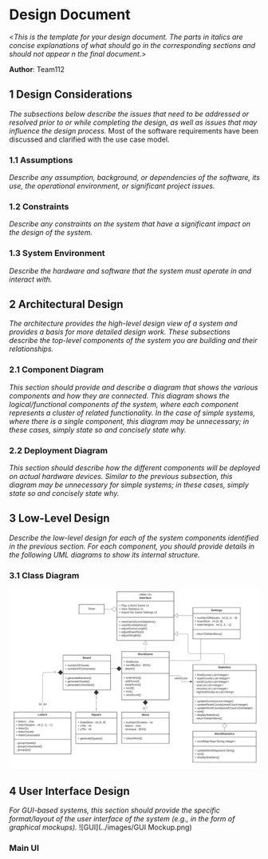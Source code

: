 # Design Document

<*This is the template for your design document. The parts in italics are concise explanations of what should go in the corresponding sections and should not appear n the final document.*>

**Author**: Team112

## 1 Design Considerations

*The subsections below describe the issues that need to be addressed or resolved prior to or while completing the design, as well as issues that may influence the design process.*
Most of the software requirements have been discussed and clarified with the use case model. 

### 1.1 Assumptions

*Describe any assumption, background, or dependencies of the software, its use, the operational environment, or significant project issues.*


### 1.2 Constraints

*Describe any constraints on the system that have a significant impact on the design of the system.*

### 1.3 System Environment

*Describe the hardware and software that the system must operate in and interact with.*

## 2 Architectural Design

*The architecture provides the high-level design view of a system and provides a basis for more detailed design work. These subsections describe the top-level components of the system you are building and their relationships.*

### 2.1 Component Diagram

*This section should provide and describe a diagram that shows the various components and how they are connected. This diagram shows the logical/functional components of the system, where each component represents a cluster of related functionality. In the case of simple systems, where there is a single component, this diagram may be unnecessary; in these cases, simply state so and concisely state why.*

### 2.2 Deployment Diagram

*This section should describe how the different components will be deployed on actual hardware devices. Similar to the previous subsection, this diagram may be unnecessary for simple systems; in these cases, simply state so and concisely state why.*

## 3 Low-Level Design

*Describe the low-level design for each of the system components identified in the previous section. For each component, you should provide details in the following UML diagrams to show its internal structure.*

### 3.1 Class Diagram

![Team Design](../images/TeamDesign.png) 

## 4 User Interface Design
*For GUI-based systems, this section should provide the specific format/layout of the user interface of the system (e.g., in the form of graphical mockups).*
![GUI](../images/GUI Mockup.png) 
### Main UI

